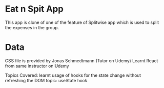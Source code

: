 # Eat n Spit App

This app is clone of one of the feature of Splitwise app which is used to split the expenses in the group.

# Data

CSS file is provided by Jonas Schmedtmann (Tutor on Udemy)
Learnt React from same instructor on Udemy

Topics Covered:
learnt usage of hooks for the state change without refreshing the DOM
topic: useState hook
